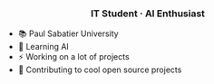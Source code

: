 <h3 align="center">IT Student · AI Enthusiast</h3>

- 📚 Paul Sabatier University
- 🌱 Learning AI
- ⚡ Working on a lot of projects
- 🦾 Contributing to cool open source projects
